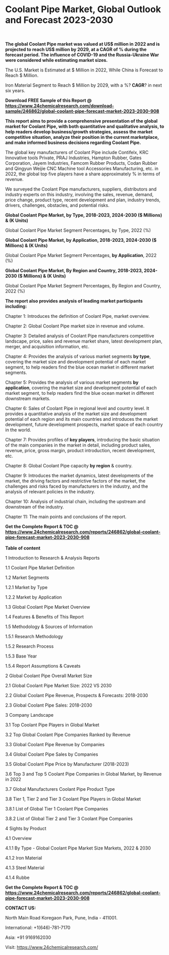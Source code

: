 <h1>Coolant Pipe Market, Global Outlook and Forecast 2023-2030</h1><br/><p><strong>The global Coolant Pipe market was valued at US$ million in 2022 and is projected to reach US$ million by 2029, at a <strong>CAGR</strong> of % during the forecast period. The influence of COVID-19 and the Russia-Ukraine War were considered while estimating market sizes.</strong></p><p>The U.S. Market is Estimated at $ Million in 2022, While China is Forecast to Reach $ Million.</p><p>Iron Material Segment to Reach $ Million by 2029, with a %? <strong><strong>CAGR</strong></strong>? in next six years.</p><div><b>Download FREE Sample of this Report @ <a href="https://www.24chemicalresearch.com/download-sample/246862/global-coolant-pipe-forecast-market-2023-2030-908">https://www.24chemicalresearch.com/download-sample/246862/global-coolant-pipe-forecast-market-2023-2030-908</a></b></div><p><strong>This report aims to provide a comprehensive presentation of the global market for Coolant Pipe, with both quantitative and qualitative analysis, to help readers develop business/growth strategies, assess the market competitive situation, analyze their position in the current marketplace, and make informed business decisions regarding Coolant Pipe.</strong></p><p>The global key manufacturers of Coolant Pipe include Contifelx, KRC Innovative tools Private, PRAJ Industries, Hampton Rubber, Gates Corporation, Jayem Industries, Famcom Rubber Products, Codan Rubber and Qingyun Weijie CNC Machine tool Accessories Manufacturing, etc. in 2022, the global top five players have a share approximately % in terms of revenue.</p><p>We surveyed the Coolant Pipe manufacturers, suppliers, distributors and industry experts on this industry, involving the sales, revenue, demand, price change, product type, recent development and plan, industry trends, drivers, challenges, obstacles, and potential risks.</p><p><strong>Global Coolant Pipe Market, by Type, 2018-2023, 2024-2030 ($ Millions) & (K Units)</strong></p><p>Global Coolant Pipe Market Segment Percentages, by Type, 2022 (%)</p><p><strong>Global Coolant Pipe Market, <strong>by Application</strong>, 2018-2023, 2024-2030 ($ Millions) & (K Units)</strong></p><p>Global Coolant Pipe Market Segment Percentages, <strong>by Application</strong>, 2022 (%)</p><p><strong>Global Coolant Pipe Market, By Region and Country, 2018-2023, 2024-2030 ($ Millions) & (K Units)</strong></p><p>Global Coolant Pipe Market Segment Percentages, By Region and Country, 2022 (%)</p><p><strong>The report also provides analysis of leading market participants including:</strong></p><p>Chapter 1: Introduces the definition of Coolant Pipe, market overview.</p><p>Chapter 2: Global Coolant Pipe market size in revenue and volume.</p><p>Chapter 3: Detailed analysis of Coolant Pipe manufacturers competitive landscape, price, sales and revenue market share, latest development plan, merger, and acquisition information, etc.</p><p>Chapter 4: Provides the analysis of various market segments <strong>by type</strong>, covering the market size and development potential of each market segment, to help readers find the blue ocean market in different market segments.</p><p>Chapter 5: Provides the analysis of various market segments <strong><strong>by application</strong></strong>, covering the market size and development potential of each market segment, to help readers find the blue ocean market in different downstream markets.</p><p>Chapter 6: Sales of Coolant Pipe in regional level and country level. It provides a quantitative analysis of the market size and development potential of each region and its main countries and introduces the market development, future development prospects, market space of each country in the world.</p><p>Chapter 7: Provides profiles of <strong><strong>key players</strong></strong>, introducing the basic situation of the main companies in the market in detail, including product sales, revenue, price, gross margin, product introduction, recent development, etc.</p><p>Chapter 8: Global Coolant Pipe capacity <strong>by region</strong> & country.</p><p>Chapter 9: Introduces the market dynamics, latest developments of the market, the driving factors and restrictive factors of the market, the challenges and risks faced by manufacturers in the industry, and the analysis of relevant policies in the industry.</p><p>Chapter 10: Analysis of industrial chain, including the upstream and downstream of the industry.</p><p>Chapter 11: The main points and conclusions of the report.</p><div><b>Get the Complete Report & TOC @ <a href="https://www.24chemicalresearch.com/reports/246862/global-coolant-pipe-forecast-market-2023-2030-908">https://www.24chemicalresearch.com/reports/246862/global-coolant-pipe-forecast-market-2023-2030-908</a></b></div><br><b>Table of content</b><p>1 Introduction to Research & Analysis Reports<br />
 
  1.1 Coolant Pipe Market Definition<br />
 
  1.2 Market Segments<br />
 
  1.2.1 Market by Type<br />
 
  1.2.2 Market by Application<br />
 
  1.3 Global Coolant Pipe Market Overview<br />
 
  1.4 Features & Benefits of This Report<br />
 
  1.5 Methodology & Sources of Information<br />
 
  1.5.1 Research Methodology<br />
 
  1.5.2 Research Process<br />
 
  1.5.3 Base Year<br />
 
  1.5.4 Report Assumptions & Caveats<br />
 
 2 Global Coolant Pipe Overall Market Size<br />
 
  2.1 Global Coolant Pipe Market Size: 2022 VS 2030<br />
 
  2.2 Global Coolant Pipe Revenue, Prospects & Forecasts: 2018-2030<br />
 
  2.3 Global Coolant Pipe Sales: 2018-2030<br />
 
 3 Company Landscape<br />
 
  3.1 Top Coolant Pipe Players in Global Market<br />
 
  3.2 Top Global Coolant Pipe Companies Ranked by Revenue<br />
 
  3.3 Global Coolant Pipe Revenue by Companies<br />
 
  3.4 Global Coolant Pipe Sales by Companies<br />
 
  3.5 Global Coolant Pipe Price by Manufacturer (2018-2023)<br />
 
  3.6 Top 3 and Top 5 Coolant Pipe Companies in Global Market, by Revenue in 2022<br />
 
  3.7 Global Manufacturers Coolant Pipe Product Type<br />
 
  3.8 Tier 1, Tier 2 and Tier 3 Coolant Pipe Players in Global Market<br />
 
  3.8.1 List of Global Tier 1 Coolant Pipe Companies<br />
 
  3.8.2 List of Global Tier 2 and Tier 3 Coolant Pipe Companies<br />
 
 4 Sights by Product<br />
 
  4.1 Overview<br />
 
  4.1.1 By Type - Global Coolant Pipe Market Size Markets, 2022 & 2030<br />
 
  4.1.2 Iron Material<br />
 
  4.1.3 Steel Material<br />
 
  4.1.4 Rubbe<br><div><b>Get the Complete Report & TOC @ <a href="https://www.24chemicalresearch.com/reports/246862/global-coolant-pipe-forecast-market-2023-2030-908">https://www.24chemicalresearch.com/reports/246862/global-coolant-pipe-forecast-market-2023-2030-908</a></b></div></p>
 
 <b>CONTACT US:</b><br>
 
 North Main Road Koregaon Park, Pune, India - 411001.<br/>
 
 International: +1(646)-781-7170<br/>
 
 Asia: +91 9169162030<br/>
 
 Visit: <a href="https://www.24chemicalresearch.com/">https://www.24chemicalresearch.com/</a>
 
 <br>